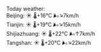 Today weather:  
Beijing: ☀️ 🌡️+16°C 🌬️↘7km/h  
Tianjin: ☀️ 🌡️+19°C 🌬️↘15km/h  
Shijiazhuang: ☀️ 🌡️+22°C 🌬️↑7km/h  
Tangshan: ☀️ 🌡️+20°C 🌬️↘22km/h  
